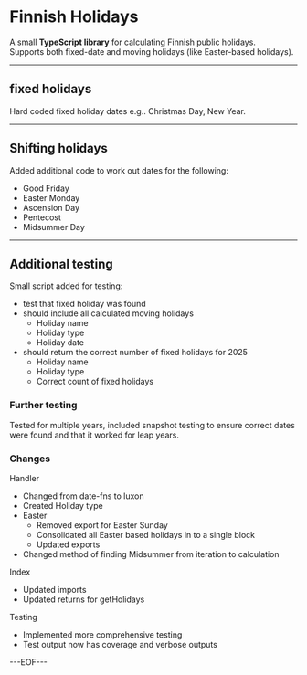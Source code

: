 # Finnish Holidays

A small **TypeScript library** for calculating Finnish public holidays.  
Supports both fixed-date and moving holidays (like Easter-based holidays).

---
## fixed holidays

Hard coded fixed holiday dates 
e.g.. Christmas Day, New Year.

---
## Shifting holidays
Added additional code to work out dates for the following:
* Good Friday
* Easter Monday
* Ascension Day
* Pentecost
* Midsummer Day

---

## Additional testing
Small script added for testing:
* test that fixed holiday was found
* should include all calculated moving holidays
    + Holiday name
    + Holiday type
    + Holiday date
* should return the correct number of fixed holidays for 2025
    + Holiday name
    + Holiday type
    + Correct count of fixed holidays

### Further testing

Tested for multiple years, included snapshot testing to ensure
correct dates were found and that it worked for leap years.

### Changes
Handler

* Changed from date-fns to luxon
* Created Holiday type
* Easter
    + Removed export for Easter Sunday
    + Consolidated all Easter based holidays in to a single block
    + Updated exports
* Changed method of finding Midsummer from iteration to calculation

Index

* Updated imports
* Updated returns for getHolidays

Testing

* Implemented more comprehensive testing
* Test output now has coverage and verbose outputs

---EOF---
